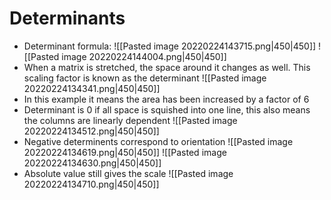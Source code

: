 # Determinants
- Determinant formula:
![[Pasted image 20220224143715.png|450|450]]
![[Pasted image 20220224144004.png|450|450]]
- When a matrix is stretched, the space around it changes as well. This scaling factor is known as the determinant
![[Pasted image 20220224134341.png|450|450]]
- In this example it means the area has been increased by a factor of 6
- Determinant is 0 if all space is squished into one line, this also means the columns are linearly dependent 
![[Pasted image 20220224134512.png|450|450]]
- Negative determinents correspond to orientation
![[Pasted image 20220224134619.png|450|450]]
![[Pasted image 20220224134630.png|450|450]]
- Absolute value still gives the scale
![[Pasted image 20220224134710.png|450|450]]
